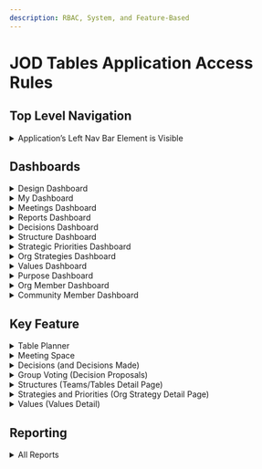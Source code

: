 ```yaml
---
description: RBAC, System, and Feature-Based
---
```


# JOD Tables Application Access Rules

## Top Level Navigation

<details>

<summary>Application’s Left Nav Bar Element is Visible</summary>

<table><thead><tr><th width="190.8203125"></th><th align="center">Super Admin</th><th align="center">Org Admin</th><th width="119.21484375" align="center">Designer</th><th width="109.87890625" align="center">User</th></tr></thead><tbody><tr><td>Design</td><td align="center">✅</td><td align="center">✅</td><td align="center">✅</td><td align="center">✅</td></tr><tr><td>My Dashboard</td><td align="center">✅</td><td align="center">✅</td><td align="center">✅</td><td align="center">✅</td></tr><tr><td>Meetings</td><td align="center">✅</td><td align="center">✅</td><td align="center">✅</td><td align="center">✅</td></tr><tr><td>Reports</td><td align="center">✅</td><td align="center">✅</td><td align="center">✅</td><td align="center">✅</td></tr><tr><td>Decisions🔒</td><td align="center">✅</td><td align="center">✅</td><td align="center">✅</td><td align="center">❌</td></tr><tr><td>Structure🔒</td><td align="center">✅</td><td align="center">✅</td><td align="center">✅</td><td align="center">❌</td></tr><tr><td>Strategic Priorities</td><td align="center">✅</td><td align="center">✅</td><td align="center">✅</td><td align="center">✅</td></tr><tr><td>Org Strategies</td><td align="center">✅</td><td align="center">✅</td><td align="center">✅</td><td align="center">✅</td></tr><tr><td>Values</td><td align="center">✅</td><td align="center">✅</td><td align="center">✅</td><td align="center">✅</td></tr><tr><td>Org Members🔒</td><td align="center">✅</td><td align="center">✅</td><td align="center">❌</td><td align="center">❌</td></tr><tr><td>Community Mbrs🔒</td><td align="center">✅</td><td align="center">✅</td><td align="center">❌</td><td align="center">❌</td></tr></tbody></table>

</details>

## Dashboards

<details>

<summary>Design Dashboard</summary>

<table><thead><tr><th width="202.0390625"></th><th align="center">Super Admin</th><th width="115.85546875" align="center">Org Admin</th><th width="113.625" align="center">Designer</th><th width="107.58984375" align="center">User</th></tr></thead><tbody><tr><td>Can View</td><td align="center">✅</td><td align="center">✅</td><td align="center">✅</td><td align="center">✅</td></tr><tr><td>Can Click to Detail</td><td align="center">✅</td><td align="center">✅</td><td align="center">✅</td><td align="center">❌ (??)</td></tr><tr><td>Can Filter</td><td align="center">✅</td><td align="center">✅</td><td align="center">☑️</td><td align="center">☑️</td></tr><tr><td>Can Sort</td><td align="center">✅</td><td align="center">✅</td><td align="center">❌</td><td align="center">❌</td></tr><tr><td>Create Record from Dashboard</td><td align="center">◻️</td><td align="center">◻️</td><td align="center">◻️</td><td align="center">◻️</td></tr><tr><td>Delete from Dashboard</td><td align="center">◻️</td><td align="center">◻️</td><td align="center">◻️</td><td align="center">◻️</td></tr></tbody></table>

{% hint style="info" %}
Notes:

1. ◻️ = N/A
2. ☑️ = partial capacity. Can show/hide Table Participants or Represented Groups
3. Sort = Tables and Teams only
4. ?? = Why Not
{% endhint %}

</details>

<details>

<summary>My Dashboard</summary>

<table><thead><tr><th width="251.234375"></th><th width="121.26171875" align="center">Super Admin</th><th width="111.08203125" align="center">Org Admin</th><th width="102.43359375" align="center">Designer</th><th width="92.125" align="center">User</th></tr></thead><tbody><tr><td>Can View Page</td><td align="center">✅</td><td align="center">✅</td><td align="center">✅</td><td align="center">✅</td></tr><tr><td>Can View Team/Table Card</td><td align="center"><p>☑️</p><p>(p)</p></td><td align="center"><p>☑️</p><p>(p)</p></td><td align="center"><p>☑️</p><p>(p)</p></td><td align="center"><p>☑️</p><p>(p)</p></td></tr><tr><td>Can Click to Team/Table Detail</td><td align="center"><p>☑️</p><p>(p)</p></td><td align="center"><p>☑️</p><p>(p)</p></td><td align="center"><p>☑️</p><p>(p)</p></td><td align="center"><p>☑️</p><p>(p)</p></td></tr><tr><td>Can View My Open Commitments</td><td align="center"><p>☑️</p><p>(p)</p></td><td align="center"><p>☑️</p><p>(p)</p></td><td align="center"><p>☑️</p><p>(p)</p></td><td align="center"><p>☑️</p><p>(p)</p></td></tr><tr><td>Can View My Open Group Lead Tasks</td><td align="center"><p>☑️</p><p>(gl)</p></td><td align="center"><p>☑️</p><p>(gl)</p></td><td align="center"><p>☑️</p><p>(gl)</p></td><td align="center"><p>☑️</p><p>(gl)</p></td></tr><tr><td>Can Filter</td><td align="center">✅</td><td align="center">✅</td><td align="center">✅</td><td align="center">✅</td></tr><tr><td>Can Sort</td><td align="center">◻️</td><td align="center">◻️</td><td align="center">◻️</td><td align="center">◻️</td></tr><tr><td>Create Record from Dashboard</td><td align="center">◻️</td><td align="center">◻️</td><td align="center">◻️</td><td align="center">◻️</td></tr><tr><td>Delete from Dashboard</td><td align="center">◻️</td><td align="center">◻️</td><td align="center">◻️</td><td align="center">◻️</td></tr></tbody></table>

{% hint style="info" %}
Notes:

1. ◻️ = N/A
2. ☑️(p) = only for Teams/Table where the user is a participant
3. ☑️(gl) = only for Teams/Table where the user is a Group Lead
4. Filter = active vs inactive
5. All users can mark their Commitments as “Ready”
{% endhint %}

</details>

<details>

<summary>Meetings Dashboard</summary>

<table><thead><tr><th width="198.296875"></th><th align="center">Super Admin</th><th width="125.91796875" align="center">Org Admin</th><th width="118.3828125" align="center">Designer</th><th width="101.45703125" align="center">User</th></tr></thead><tbody><tr><td>Can View Summary Info</td><td align="center">✅</td><td align="center">✅</td><td align="center">✅</td><td align="center"><p>☑️</p><p>(p)</p></td></tr><tr><td>Can Click to Detail</td><td align="center"><p>☑️</p><p>(p)</p></td><td align="center"><p>☑️</p><p>(p)</p></td><td align="center"><p>☑️</p><p>(p)</p></td><td align="center"><p>☑️</p><p>(p)</p></td></tr><tr><td>Can Filter</td><td align="center">✅</td><td align="center">✅</td><td align="center">✅</td><td align="center"><p>☑️</p><p>(p)</p></td></tr><tr><td>Can Sort</td><td align="center">◻️</td><td align="center">◻️</td><td align="center">◻️</td><td align="center">◻️</td></tr><tr><td>Create Record from Dashboard</td><td align="center"><p>☑️</p><p>(gl)</p></td><td align="center"><p>☑️</p><p>(gl)</p></td><td align="center"><p>☑️</p><p>(gl)</p></td><td align="center"><p>☑️</p><p>(gl)</p></td></tr><tr><td>Delete from Dashboard</td><td align="center">◻️</td><td align="center">◻️</td><td align="center">◻️</td><td align="center">◻️</td></tr></tbody></table>

{% hint style="info" %}
Notes:

1. ◻️ = N/A
2. ☑️ (p) = partial capacity for view, filter, and click to: only for Groups where they are a participant
3. ☑️(gl) = partial capacity for create from dashboard: only where User is a GL for the team/table
4. Filter = active vs inactive, user tables/teams, and meeting start time
{% endhint %}

</details>

<details>

<summary>Reports Dashboard</summary>

<table><thead><tr><th width="164.1875"></th><th align="center">Super Admin</th><th align="center">Org Admin</th><th align="center">Designer</th><th align="center">User</th></tr></thead><tbody><tr><td>Can View Page</td><td align="center">✅</td><td align="center">✅</td><td align="center">✅</td><td align="center">✅</td></tr><tr><td>Can View Report Summary Info</td><td align="center">✅</td><td align="center">✅</td><td align="center">✅</td><td align="center">☑️</td></tr><tr><td>Can Click to Detailed Report</td><td align="center">✅</td><td align="center">✅</td><td align="center">✅</td><td align="center">☑️</td></tr><tr><td>Can Filter List</td><td align="center">◻️</td><td align="center">◻️</td><td align="center">◻️</td><td align="center">◻️</td></tr><tr><td>Can Sort List</td><td align="center">◻️</td><td align="center">◻️</td><td align="center">◻️</td><td align="center">◻️</td></tr></tbody></table>

{% hint style="info" %}
Notes:

1. ◻️ = N/A
2. ☑️ = partial capacity: Only Unlocked Reports (reports <mark style="color:red;">WITHOUT</mark> the 🔒 icon)
{% endhint %}

</details>

<details>

<summary>Decisions Dashboard</summary>

<table><thead><tr><th width="189.44921875"></th><th width="127.3125" align="center">Super Admin</th><th align="center">Org Admin</th><th width="115.46484375" align="center">Designer</th><th width="112.96875" align="center">User</th></tr></thead><tbody><tr><td>Can View Page</td><td align="center">✅</td><td align="center">✅</td><td align="center">✅</td><td align="center">❌</td></tr><tr><td>Update Record from Dashboard</td><td align="center"><p>☑️</p><p>(gl)</p><p>(See note 3)</p></td><td align="center"><p>☑️</p><p>(gl)</p><p>(See note 3)</p></td><td align="center"><p>☑️</p><p>(gl)</p><p>(See note 3)</p></td><td align="center">❌</td></tr><tr><td>Can Click to Detail</td><td align="center"><p>☑️</p><p>(gl)</p></td><td align="center"><p>☑️</p><p>(gl)</p></td><td align="center"><p>☑️</p><p>(gl)</p></td><td align="center">❌</td></tr><tr><td>Can Filter</td><td align="center">✅</td><td align="center">✅</td><td align="center">✅</td><td align="center">❌</td></tr><tr><td>Can Sort</td><td align="center">◻️</td><td align="center">◻️</td><td align="center">◻️</td><td align="center">◻️</td></tr><tr><td>Create Record from Dashboard</td><td align="center">◻️</td><td align="center">◻️</td><td align="center">◻️</td><td align="center">◻️</td></tr><tr><td>Delete from Dashboard</td><td align="center"><p>☑️</p><p>(gl)</p></td><td align="center"><p>☑️</p><p>(gl)</p></td><td align="center"><p>☑️</p><p>(gl)</p></td><td align="center">❌</td></tr></tbody></table>

{% hint style="info" %}
Notes:

1. ◻️ = N/A
2. ☑️(gl) = partial capacity:  only where User is GL for the team/table who created the decision (record deletion occurs via popup of decision record on page).
3. These users can update decision records via a popup on the dashboard screen.
{% endhint %}

</details>

<details>

<summary>Structure Dashboard</summary>

<table><thead><tr><th width="199.80078125"></th><th align="center">Super Admin</th><th width="120.8203125" align="center">Org Admin</th><th width="107.30078125" align="center">Designer</th><th width="114.81640625" align="center">User</th></tr></thead><tbody><tr><td>Can View</td><td align="center">✅</td><td align="center">✅</td><td align="center">✅</td><td align="center">❌</td></tr><tr><td>Can Click to Detail</td><td align="center">✅</td><td align="center">✅</td><td align="center">✅</td><td align="center">❌</td></tr><tr><td>Can Filter</td><td align="center">✅</td><td align="center">✅</td><td align="center">✅</td><td align="center">❌</td></tr><tr><td>Can Sort</td><td align="center">✅</td><td align="center">✅</td><td align="center">✅</td><td align="center">❌</td></tr><tr><td>Create Record from Dashboard</td><td align="center">✅</td><td align="center">✅</td><td align="center">✅</td><td align="center">❌</td></tr><tr><td>Delete from Dashboard</td><td align="center">◻️</td><td align="center">◻️</td><td align="center">◻️</td><td align="center">◻️</td></tr></tbody></table>

{% hint style="info" %}
Notes:

1. ◻️ = N/A
{% endhint %}

</details>

<details>

<summary>Strategic Priorities Dashboard</summary>

<table><thead><tr><th width="196.734375"></th><th align="center">Super Admin</th><th width="110.69921875" align="center">Org Admin</th><th align="center">Designer</th><th width="101.94921875" align="center">User</th></tr></thead><tbody><tr><td>Can View</td><td align="center">✅</td><td align="center">✅</td><td align="center">✅</td><td align="center">❌</td></tr><tr><td>Can Click to Detail</td><td align="center">✅</td><td align="center">✅</td><td align="center">✅</td><td align="center">❌</td></tr><tr><td>Can Filter</td><td align="center">✅</td><td align="center">✅</td><td align="center">✅</td><td align="center">❌</td></tr><tr><td>Can Sort</td><td align="center">◻️</td><td align="center">◻️</td><td align="center">◻️</td><td align="center">◻️</td></tr><tr><td>Create Record from Dashboard</td><td align="center">◻️</td><td align="center">◻️</td><td align="center">◻️</td><td align="center">◻️</td></tr><tr><td>Delete from Dashboard</td><td align="center">◻️</td><td align="center">◻️</td><td align="center">◻️</td><td align="center">◻️</td></tr></tbody></table>

{% hint style="info" %}
Notes:

1. ◻️ = N/A
{% endhint %}

</details>

<details>

<summary>Org Strategies Dashboard</summary>

<table><thead><tr><th width="197.9296875"></th><th align="center">Super Admin</th><th align="center">Org Admin</th><th width="103.4296875" align="center">Designer</th><th width="110.94140625" align="center">User</th></tr></thead><tbody><tr><td>Can View</td><td align="center">✅</td><td align="center">✅</td><td align="center">✅</td><td align="center">✅</td></tr><tr><td>Can Click to Detail</td><td align="center">✅</td><td align="center">✅</td><td align="center">✅</td><td align="center">✅</td></tr><tr><td>Can Filter</td><td align="center">✅</td><td align="center">✅</td><td align="center">✅</td><td align="center">✅</td></tr><tr><td>Can Sort</td><td align="center">✅</td><td align="center">✅</td><td align="center">❌</td><td align="center">❌</td></tr><tr><td>Create Record from Dashboard</td><td align="center">✅</td><td align="center">✅</td><td align="center">❌</td><td align="center">❌</td></tr><tr><td>Delete from Dashboard</td><td align="center">◻️</td><td align="center">◻️</td><td align="center">◻️</td><td align="center">◻️</td></tr></tbody></table>

{% hint style="info" %}
Notes:

1. ◻️ = N/A
2. Filter = active vs inactive
{% endhint %}

</details>

<details>

<summary>Values Dashboard</summary>

<table><thead><tr><th width="200.46875"></th><th align="center">Super Admin</th><th align="center">Org Admin</th><th width="108.63671875" align="center">Designer</th><th width="110" align="center">User</th></tr></thead><tbody><tr><td>Can View</td><td align="center">✅</td><td align="center">✅</td><td align="center">✅</td><td align="center">✅</td></tr><tr><td>Can Click to Detail</td><td align="center">✅</td><td align="center">✅</td><td align="center">✅</td><td align="center">✅</td></tr><tr><td>Can Filter</td><td align="center">✅</td><td align="center">✅</td><td align="center">✅</td><td align="center">✅</td></tr><tr><td>Can Sort</td><td align="center">✅</td><td align="center">✅</td><td align="center">❌</td><td align="center">❌</td></tr><tr><td>Create Record from Dashboard</td><td align="center">✅</td><td align="center">✅</td><td align="center">❌</td><td align="center">❌</td></tr><tr><td>Delete from Dashboard</td><td align="center">◻️</td><td align="center">◻️</td><td align="center">◻️</td><td align="center">◻️</td></tr></tbody></table>

{% hint style="info" %}
Notes:

1. ◻️ = N/A
2. Filter = active vs inactive
{% endhint %}

</details>

<details>

<summary>Purpose Dashboard</summary>

<table><thead><tr><th width="209.60546875"></th><th align="center">Super Admin</th><th align="center">Org Admin</th><th width="107.08203125" align="center">Designer</th><th width="100.53125" align="center">User</th></tr></thead><tbody><tr><td>Can View</td><td align="center">✅</td><td align="center">✅</td><td align="center">✅</td><td align="center">✅</td></tr><tr><td>Can Click to Detail</td><td align="center">◻️</td><td align="center">◻️</td><td align="center">◻️</td><td align="center">◻️</td></tr><tr><td>Can Filter</td><td align="center">✅</td><td align="center">✅</td><td align="center">❌</td><td align="center">❌</td></tr><tr><td>Can Sort</td><td align="center">◻️</td><td align="center">◻️</td><td align="center">◻️</td><td align="center">◻️</td></tr><tr><td>Create Record from Dashboard</td><td align="center">✅</td><td align="center">✅</td><td align="center">❌</td><td align="center">❌</td></tr><tr><td>Delete from Dashboard</td><td align="center">◻️</td><td align="center">◻️</td><td align="center">◻️</td><td align="center">◻️</td></tr></tbody></table>

{% hint style="info" %}
Notes:

1. ◻️ = N/A
2. Filter = view previous versions
3. Records can be updated by the same groups that can create them from this dashboard (via a popup screen)
{% endhint %}

</details>

<details>

<summary>Org Member Dashboard</summary>

<table><thead><tr><th width="208.84375"></th><th align="center">Super Admin</th><th align="center">Org Admin</th><th width="103.90625" align="center">Designer</th><th width="103.87890625" align="center">User</th></tr></thead><tbody><tr><td>Can View</td><td align="center">✅</td><td align="center">✅</td><td align="center">❌</td><td align="center">❌</td></tr><tr><td>Can Click to Detail</td><td align="center">✅</td><td align="center">✅</td><td align="center">❌</td><td align="center">❌</td></tr><tr><td>Can Filter</td><td align="center">✅</td><td align="center">✅</td><td align="center">❌</td><td align="center">❌</td></tr><tr><td>Can Sort</td><td align="center">◻️</td><td align="center">◻️</td><td align="center">◻️</td><td align="center">◻️</td></tr><tr><td>Create Record from Dashboard</td><td align="center">✅</td><td align="center">✅</td><td align="center">❌</td><td align="center">❌</td></tr><tr><td>Delete from Dashboard</td><td align="center">◻️</td><td align="center">◻️</td><td align="center">◻️</td><td align="center">◻️</td></tr></tbody></table>

{% hint style="info" %}
Notes:

1. ◻️ = N/A
2. Filter = active vs inactive, and search
{% endhint %}

</details>

<details>

<summary>Community Member Dashboard</summary>



<table><thead><tr><th width="205.61328125"></th><th align="center">Super Admin</th><th align="center">Org Admin</th><th width="117.625" align="center">Designer</th><th width="94.7890625" align="center">User</th></tr></thead><tbody><tr><td>Can View</td><td align="center">✅</td><td align="center">✅</td><td align="center">❌</td><td align="center">❌</td></tr><tr><td>Can Click to Detail</td><td align="center">✅</td><td align="center">✅</td><td align="center">❌</td><td align="center">❌</td></tr><tr><td>Can Filter</td><td align="center">✅</td><td align="center">✅</td><td align="center">❌</td><td align="center">❌</td></tr><tr><td>Can Sort</td><td align="center">◻️</td><td align="center">◻️</td><td align="center">◻️</td><td align="center">◻️</td></tr><tr><td>Create Record from Dashboard</td><td align="center">✅</td><td align="center">✅</td><td align="center">❌</td><td align="center">❌</td></tr><tr><td>Delete from Dashboard</td><td align="center">◻️</td><td align="center">◻️</td><td align="center">◻️</td><td align="center">◻️</td></tr></tbody></table>

{% hint style="info" %}
Notes:

1. ◻️ = N/A
2. Filter = active vs inactive, and search
{% endhint %}

</details>

## Key Feature

<details>

<summary>Table Planner</summary>

{% hint style="info" %}
&#x20;<mark style="color:blue;">**GLOBAL RULE FOR THE TEAM/TABLE PLANNER**</mark>

<mark style="color:blue;">Users must be on a given Team/Table in order to access its Planner details page. The following grid identifies what the different roles can access on the Team/Table Planner page once there.</mark>&#x20;
{% endhint %}

<table><thead><tr><th></th><th width="157.86328125" align="center">Super Admin</th><th width="120.87109375" align="center">Org Admin</th><th width="111.40625" align="center">Designer</th><th width="101.6875" align="center">User</th></tr></thead><tbody><tr><td><mark style="color:blue;"><strong>SECTION:</strong></mark></td><td align="center"><mark style="color:blue;"><strong>Top Navigation</strong></mark>                               </td><td align="center"></td><td align="center"></td><td align="center"></td></tr><tr><td>Planner Tools Dropdown</td><td align="center"><p>☑️</p><p>(gl)</p></td><td align="center"><p>☑️</p><p>(gl)</p></td><td align="center"><p>☑️</p><p>(gl)</p></td><td align="center"><p>☑️</p><p>(gl)</p></td></tr><tr><td><mark style="color:blue;"><strong>SECTION:</strong></mark></td><td align="center"><mark style="color:blue;"><strong>Meetings</strong></mark>                               </td><td align="center"></td><td align="center"></td><td align="center"></td></tr><tr><td>READ Summary</td><td align="center">☑️<br>(p)</td><td align="center">☑️<br>(p)</td><td align="center">☑️<br>(p)</td><td align="center">☑️<br>(p)</td></tr><tr><td>READ Detail</td><td align="center">☑️<br>(p)</td><td align="center">☑️<br>(p)</td><td align="center">☑️<br>(p)</td><td align="center">☑️<br>(p)</td></tr><tr><td>Filter List</td><td align="center">☑️<br>(p)</td><td align="center">☑️<br>(p)</td><td align="center">☑️<br>(p)</td><td align="center">☑️<br>(p)</td></tr><tr><td>CREATE Record</td><td align="center"><p>☑️</p><p>(gl)</p></td><td align="center"><p>☑️</p><p>(gl)</p></td><td align="center"><p>☑️</p><p>(gl)</p></td><td align="center"><p>☑️</p><p>(gl)</p></td></tr><tr><td>UPDATE Record (from page)</td><td align="center"><p>☑️</p><p>(gl)</p><p>(See note:1)</p></td><td align="center"><p>☑️</p><p>(gl)</p><p>(See note:1)</p></td><td align="center"><p>☑️</p><p>(gl)</p><p>(See note:1)</p></td><td align="center"><p>☑️</p><p>(gl)</p><p>(See note:1)</p></td></tr><tr><td>Sort List</td><td align="center">◻️</td><td align="center">◻️</td><td align="center">◻️</td><td align="center">◻️</td></tr><tr><td>DELETE Record (from page)</td><td align="center">❌</td><td align="center">❌</td><td align="center">❌</td><td align="center">❌</td></tr><tr><td><mark style="color:blue;"><strong>SECTION:</strong></mark> </td><td align="center"><mark style="color:blue;"><strong>Actions</strong></mark>                                                                 </td><td align="center"></td><td align="center"></td><td align="center"></td></tr><tr><td>READ Summary</td><td align="center">☑️<br>(p)</td><td align="center">☑️<br>(p)</td><td align="center">☑️<br>(p)</td><td align="center">☑️<br>(p)</td></tr><tr><td>READ Detail</td><td align="center">☑️<br>(p)</td><td align="center">☑️<br>(p)</td><td align="center">☑️<br>(p)</td><td align="center">☑️<br>(p)</td></tr><tr><td>Filter List</td><td align="center">☑️<br>(p)</td><td align="center">☑️<br>(p)</td><td align="center">☑️<br>(p)</td><td align="center">☑️<br>(p)</td></tr><tr><td>CREATE Record</td><td align="center"><p>☑️</p><p>(gl)</p></td><td align="center"><p>☑️</p><p>(gl)</p></td><td align="center"><p>☑️</p><p>(gl)</p></td><td align="center"><p>☑️</p><p>(gl)</p></td></tr><tr><td>UPDATE Record (from page)</td><td align="center"><p>☑️</p><p>(gl)</p></td><td align="center"><p>☑️</p><p>(gl)</p></td><td align="center"><p>☑️</p><p>(gl)</p></td><td align="center"><p>☑️</p><p>(gl)</p></td></tr><tr><td>Sort List</td><td align="center"><p>☑️</p><p>(gl)</p></td><td align="center"><p>☑️</p><p>(gl)</p></td><td align="center"><p>☑️</p><p>(gl)</p></td><td align="center"><p>☑️</p><p>(gl)</p></td></tr><tr><td>DELETE Record (from page)</td><td align="center"><p>☑️</p><p>(gl)</p></td><td align="center"><p>☑️</p><p>(gl)</p></td><td align="center"><p>☑️</p><p>(gl)</p></td><td align="center"><p>☑️</p><p>(gl)</p></td></tr><tr><td><mark style="color:blue;"><strong>SECTION:</strong></mark> </td><td align="center"><mark style="color:blue;"><strong>Open Commitments</strong></mark>   </td><td align="center"></td><td align="center"></td><td align="center"></td></tr><tr><td>READ Summary</td><td align="center">☑️<br>(p)</td><td align="center">☑️<br>(p)</td><td align="center">☑️<br>(p)</td><td align="center">☑️<br>(p)</td></tr><tr><td>READ Detail</td><td align="center">☑️<br>(p)</td><td align="center">☑️<br>(p)</td><td align="center">☑️<br>(p)</td><td align="center">☑️<br>(p)</td></tr><tr><td>Filter List</td><td align="center">◻️</td><td align="center">◻️</td><td align="center">◻️</td><td align="center">◻️</td></tr><tr><td>CREATE Record</td><td align="center">❌</td><td align="center">❌</td><td align="center">❌</td><td align="center">❌</td></tr><tr><td>UPDATE Record (from page)</td><td align="center">❌</td><td align="center">❌</td><td align="center">❌</td><td align="center">❌</td></tr><tr><td>Sort List</td><td align="center">◻️</td><td align="center">◻️</td><td align="center">◻️</td><td align="center">◻️</td></tr><tr><td>DELETE Record (from page)</td><td align="center">❌</td><td align="center">❌</td><td align="center">❌</td><td align="center">❌</td></tr><tr><td><mark style="color:blue;"><strong>SECTION:</strong></mark> </td><td align="center"><mark style="color:blue;"><strong>Decisions</strong></mark>                                 </td><td align="center"></td><td align="center"></td><td align="center"></td></tr><tr><td>READ Summary</td><td align="center">☑️<br>(p)</td><td align="center">☑️<br>(p)</td><td align="center">☑️<br>(p)</td><td align="center">☑️<br>(p)</td></tr><tr><td>READ Detail</td><td align="center">☑️<br>(p)</td><td align="center">☑️<br>(p)</td><td align="center">☑️<br>(p)</td><td align="center">☑️<br>(p)</td></tr><tr><td>Filter List</td><td align="center">☑️<br>(p)</td><td align="center">☑️<br>(p)</td><td align="center">☑️<br>(p)</td><td align="center">☑️<br>(p)</td></tr><tr><td>CREATE Record</td><td align="center">❌</td><td align="center">❌</td><td align="center">❌</td><td align="center">❌</td></tr><tr><td>UPDATE Record (from page)</td><td align="center"><p>☑️</p><p>(gl)</p></td><td align="center"><p>☑️</p><p>(gl)</p></td><td align="center"><p>☑️</p><p>(gl)</p></td><td align="center"><p>☑️</p><p>(gl)</p></td></tr><tr><td>Sort List</td><td align="center">◻️</td><td align="center">◻️</td><td align="center">◻️</td><td align="center">◻️</td></tr><tr><td>DELETE Record (from page)</td><td align="center"><p>☑️</p><p>(gl)</p></td><td align="center"><p>☑️</p><p>(gl)</p></td><td align="center"><p>☑️</p><p>(gl)</p></td><td align="center"><p>☑️</p><p>(gl)</p></td></tr><tr><td><mark style="color:blue;"><strong>SECTION:</strong></mark> </td><td align="center"><mark style="color:blue;"><strong>Linked Documents</strong></mark>             </td><td align="center"></td><td align="center"></td><td align="center"></td></tr><tr><td>READ Summary</td><td align="center">☑️<br>(p)</td><td align="center">☑️<br>(p)</td><td align="center">☑️<br>(p)</td><td align="center">☑️<br>(p)</td></tr><tr><td>READ Detail</td><td align="center">☑️<br>(p)</td><td align="center">☑️<br>(p)</td><td align="center">☑️<br>(p)</td><td align="center">☑️<br>(p)</td></tr><tr><td>Filter List</td><td align="center">☑️<br>(p)</td><td align="center">☑️<br>(p)</td><td align="center">☑️<br>(p)</td><td align="center">☑️<br>(p)</td></tr><tr><td>CREATE Record</td><td align="center"><p>☑️</p><p>(gl)</p></td><td align="center"><p>☑️</p><p>(gl)</p></td><td align="center"><p>☑️</p><p>(gl)</p></td><td align="center"><p>☑️</p><p>(gl)</p></td></tr><tr><td>UPDATE Record (from page)</td><td align="center"><p>☑️<br>(p)??</p><p>(See note:2)</p></td><td align="center"><p>☑️<br>(p)??</p><p>(See note:2)</p></td><td align="center"><p>☑️<br>(p)??</p><p>(See note:2)</p></td><td align="center"><p>☑️<br>(p)??</p><p>(See note:2)</p></td></tr><tr><td>Sort List</td><td align="center">☑️<br>(p)</td><td align="center">☑️<br>(p)</td><td align="center">☑️<br>(p)</td><td align="center">☑️<br>(p)</td></tr><tr><td>DELETE Record (from page)</td><td align="center"><p>☑️<br>(p)??</p><p>(See note:2)</p></td><td align="center"><p>☑️<br>(p)??</p><p>(See note:2)</p></td><td align="center"><p>☑️<br>(p)??</p><p>(See note:2)</p></td><td align="center"><p>☑️<br>(p)??</p><p>(See note:2)</p></td></tr></tbody></table>

{% hint style="info" %}
Notes:

1. Meeting Name only
2. Should be gl only
{% endhint %}

</details>

<details>

<summary>Meeting Space</summary>

{% hint style="info" %}
&#x20;<mark style="color:blue;">**GLOBAL RULE FOR MEETINGS**</mark>

<mark style="color:blue;">Users must be on a given Team/Table in order to access its meeting details page. The following grid identifies what the different roles can access on the Meeting Space page once there.</mark>&#x20;
{% endhint %}

<table><thead><tr><th></th><th width="166.93359375" align="center">Super Admin</th><th align="center">Org Admin</th><th align="center">Designer</th><th align="center">User</th></tr></thead><tbody><tr><td><mark style="color:blue;"><strong>AREA:</strong></mark></td><td align="center"><mark style="color:blue;"><strong>Entire Meeting</strong></mark>                       </td><td align="center"><mark style="color:blue;"><strong>Record</strong></mark></td><td align="center"></td><td align="center"></td></tr><tr><td>CREATE Meeting</td><td align="center"><p>☑️</p><p>(gl)</p><p>(See note:1)</p></td><td align="center"><p>☑️</p><p>(gl)</p><p>(See note:1)</p></td><td align="center"><p>☑️</p><p>(gl)</p><p>(See note:1)</p></td><td align="center"><p>☑️</p><p>(gl)</p><p>(See note:1)</p></td></tr><tr><td>DELETE Meeting</td><td align="center"><p>☑️</p><p>(gl)</p></td><td align="center"><p>☑️</p><p>(gl)</p></td><td align="center"><p>☑️</p><p>(gl)</p></td><td align="center"><p>☑️</p><p>(gl)</p></td></tr><tr><td><mark style="color:blue;"><strong>SECTION:</strong></mark> </td><td align="center"><mark style="color:blue;"><strong>Left Pane</strong></mark>                     </td><td align="center"></td><td align="center"></td><td align="center"></td></tr><tr><td>READ Summary</td><td align="center"><p>☑️</p><p>(p)</p></td><td align="center"><p>☑️</p><p>(p)</p></td><td align="center"><p>☑️</p><p>(p)</p></td><td align="center"><p>☑️</p><p>(p)</p></td></tr><tr><td>READ Detail</td><td align="center"><p>☑️</p><p>(p)</p></td><td align="center"><p>☑️</p><p>(p)</p></td><td align="center"><p>☑️</p><p>(p)</p></td><td align="center"><p>☑️</p><p>(p)</p></td></tr><tr><td><mark style="color:blue;"><strong>SECTION:</strong></mark> </td><td align="center"><mark style="color:blue;"><strong>Meeting Logistics</strong></mark>       </td><td align="center"></td><td align="center"></td><td align="center"></td></tr><tr><td>READ Summary</td><td align="center"><p>☑️</p><p>(p)</p></td><td align="center"><p>☑️</p><p>(p)</p></td><td align="center"><p>☑️</p><p>(p)</p></td><td align="center"><p>☑️</p><p>(p)</p></td></tr><tr><td>READ Detail</td><td align="center"><p>☑️</p><p>(p)</p></td><td align="center"><p>☑️</p><p>(p)</p></td><td align="center"><p>☑️</p><p>(p)</p></td><td align="center"><p>☑️</p><p>(p)</p></td></tr><tr><td>UPDATE Record (from page)</td><td align="center"><p>☑️</p><p>(gl)</p></td><td align="center"><p>☑️</p><p>(gl)</p></td><td align="center"><p>☑️</p><p>(gl)</p></td><td align="center"><p>☑️</p><p>(gl)</p></td></tr><tr><td><mark style="color:blue;"><strong>SECTION:</strong></mark> </td><td align="center"><mark style="color:blue;"><strong>Meeting Purpose</strong></mark>         </td><td align="center"></td><td align="center"></td><td align="center"></td></tr><tr><td>READ Summary</td><td align="center"><p>☑️</p><p>(p)</p></td><td align="center"><p>☑️</p><p>(p)</p></td><td align="center"><p>☑️</p><p>(p)</p></td><td align="center"><p>☑️</p><p>(p)</p></td></tr><tr><td>READ Detail</td><td align="center"><p>☑️</p><p>(p)</p></td><td align="center"><p>☑️</p><p>(p)</p></td><td align="center"><p>☑️</p><p>(p)</p></td><td align="center"><p>☑️</p><p>(p)</p></td></tr><tr><td>UPDATE Record (from page)</td><td align="center"><p>☑️</p><p>(gl)</p></td><td align="center"><p>☑️</p><p>(gl)</p></td><td align="center"><p>☑️</p><p>(gl)</p></td><td align="center"><p>☑️</p><p>(gl)</p></td></tr><tr><td><mark style="color:blue;"><strong>SECTION:</strong></mark> </td><td align="center"><mark style="color:blue;"><strong>Agenda Topics</strong></mark>           </td><td align="center"></td><td align="center"></td><td align="center"></td></tr><tr><td>READ Summary</td><td align="center"><p>☑️</p><p>(p)</p></td><td align="center"><p>☑️</p><p>(p)</p></td><td align="center"><p>☑️</p><p>(p)</p></td><td align="center"><p>☑️</p><p>(p)</p></td></tr><tr><td>READ Detail</td><td align="center"><p>☑️</p><p>(p)</p></td><td align="center"><p>☑️</p><p>(p)</p></td><td align="center"><p>☑️</p><p>(p)</p></td><td align="center"><p>☑️</p><p>(p)</p></td></tr><tr><td>Filter List</td><td align="center">◻️</td><td align="center">◻️</td><td align="center">◻️</td><td align="center">◻️</td></tr><tr><td>CREATE Record</td><td align="center"><p>☑️</p><p>(gl)</p></td><td align="center"><p>☑️</p><p>(gl)</p></td><td align="center"><p>☑️</p><p>(gl)</p></td><td align="center"><p>☑️</p><p>(gl)</p></td></tr><tr><td>UPDATE Record (from page)</td><td align="center"><p>☑️</p><p>(gl)</p></td><td align="center"><p>☑️</p><p>(gl)</p></td><td align="center"><p>☑️</p><p>(gl)</p></td><td align="center"><p>☑️</p><p>(gl)</p></td></tr><tr><td>Sort List</td><td align="center"><p>☑️</p><p>(gl)</p></td><td align="center"><p>☑️</p><p>(gl)</p></td><td align="center"><p>☑️</p><p>(gl)</p></td><td align="center"><p>☑️</p><p>(gl)</p></td></tr><tr><td>DELETE Record (from page)</td><td align="center"><p>☑️</p><p>(gl)</p></td><td align="center"><p>☑️</p><p>(gl)</p></td><td align="center"><p>☑️</p><p>(gl)</p></td><td align="center"><p>☑️</p><p>(gl)</p></td></tr><tr><td><mark style="color:blue;"><strong>SECTION:</strong></mark> </td><td align="center"><mark style="color:blue;"><strong>Linked Documents</strong></mark>      </td><td align="center"></td><td align="center"></td><td align="center"></td></tr><tr><td>READ Summary</td><td align="center"><p>☑️</p><p>(p)</p></td><td align="center"><p>☑️</p><p>(p)</p></td><td align="center"><p>☑️</p><p>(p)</p></td><td align="center"><p>☑️</p><p>(p)</p></td></tr><tr><td>READ Detail</td><td align="center"><p>☑️</p><p>(p)</p></td><td align="center"><p>☑️</p><p>(p)</p></td><td align="center"><p>☑️</p><p>(p)</p></td><td align="center"><p>☑️</p><p>(p)</p></td></tr><tr><td>Filter List</td><td align="center">◻️</td><td align="center">◻️</td><td align="center">◻️</td><td align="center">◻️</td></tr><tr><td>CREATE Record</td><td align="center"><p>☑️</p><p>(gl)</p></td><td align="center"><p>☑️</p><p>(gl)</p></td><td align="center"><p>☑️</p><p>(gl)</p></td><td align="center"><p>☑️</p><p>(gl)</p></td></tr><tr><td>UPDATE Record (from page)</td><td align="center">❌</td><td align="center">❌</td><td align="center">❌</td><td align="center">❌</td></tr><tr><td>Sort List</td><td align="center">❌</td><td align="center">❌</td><td align="center">❌</td><td align="center">❌</td></tr><tr><td>DELETE Record (from page)</td><td align="center">❌</td><td align="center">❌</td><td align="center">❌</td><td align="center">❌</td></tr><tr><td>Link / Unlink Record</td><td align="center"><p>☑️</p><p>(gl)</p></td><td align="center"><p>☑️</p><p>(gl)</p></td><td align="center"><p>☑️</p><p>(gl)</p></td><td align="center"><p>☑️</p><p>(gl)</p></td></tr><tr><td><mark style="color:blue;"><strong>SECTION:</strong></mark> </td><td align="center"><mark style="color:blue;"><strong>Decision Making</strong></mark>            </td><td align="center"></td><td align="center"></td><td align="center"></td></tr><tr><td>READ Summary</td><td align="center"><p>☑️</p><p>(p)</p></td><td align="center"><p>☑️</p><p>(p)</p></td><td align="center"><p>☑️</p><p>(p)</p></td><td align="center"><p>☑️</p><p>(p)</p></td></tr><tr><td>READ Detail</td><td align="center"><p>☑️</p><p>(p)</p></td><td align="center"><p>☑️</p><p>(p)</p></td><td align="center"><p>☑️</p><p>(p)</p></td><td align="center"><p>☑️</p><p>(p)</p></td></tr><tr><td>Filter List</td><td align="center">◻️</td><td align="center">◻️</td><td align="center">◻️</td><td align="center">◻️</td></tr><tr><td>CREATE Record</td><td align="center"><p>☑️</p><p>(gl)</p></td><td align="center"><p>☑️</p><p>(gl)</p></td><td align="center"><p>☑️</p><p>(gl)</p></td><td align="center"><p>☑️</p><p>(gl)</p></td></tr><tr><td>UPDATE Record (from page)</td><td align="center"><p>☑️</p><p>(gl)</p></td><td align="center"><p>☑️</p><p>(gl)</p></td><td align="center"><p>☑️</p><p>(gl)</p></td><td align="center"><p>☑️</p><p>(gl)</p></td></tr><tr><td>Sort List</td><td align="center">◻️</td><td align="center">◻️</td><td align="center">◻️</td><td align="center">◻️</td></tr><tr><td>DELETE Record (from page)</td><td align="center"><p>☑️</p><p>(gl)</p></td><td align="center"><p>☑️</p><p>(gl)</p></td><td align="center"><p>☑️</p><p>(gl)</p></td><td align="center"><p>☑️</p><p>(gl)</p></td></tr><tr><td><mark style="color:blue;"><strong>SECTION:</strong></mark> </td><td align="center"><mark style="color:blue;"><strong>Commitments</strong></mark>               </td><td align="center"></td><td align="center"></td><td align="center"></td></tr><tr><td>READ Summary</td><td align="center"><p>☑️</p><p>(p)</p></td><td align="center"><p>☑️</p><p>(p)</p></td><td align="center"><p>☑️</p><p>(p)</p></td><td align="center"><p>☑️</p><p>(p)</p></td></tr><tr><td>READ Detail</td><td align="center"><p>☑️</p><p>(p)</p></td><td align="center"><p>☑️</p><p>(p)</p></td><td align="center"><p>☑️</p><p>(p)</p></td><td align="center"><p>☑️</p><p>(p)</p></td></tr><tr><td>Filter List</td><td align="center">◻️</td><td align="center">◻️</td><td align="center">◻️</td><td align="center">◻️</td></tr><tr><td>CREATE Record</td><td align="center"><p>☑️</p><p>(gl)</p></td><td align="center"><p>☑️</p><p>(gl)</p></td><td align="center"><p>☑️</p><p>(gl)</p></td><td align="center"><p>☑️</p><p>(gl)</p></td></tr><tr><td>UPDATE Record (from page)</td><td align="center"><p>☑️</p><p>(gl)</p></td><td align="center"><p>☑️</p><p>(gl)</p></td><td align="center"><p>☑️</p><p>(gl)</p></td><td align="center"><p>☑️</p><p>(gl)</p></td></tr><tr><td>Sort List</td><td align="center"><p>☑️</p><p>(gl)</p></td><td align="center"><p>☑️</p><p>(gl)</p></td><td align="center"><p>☑️</p><p>(gl)</p></td><td align="center"><p>☑️</p><p>(gl)</p></td></tr><tr><td>DELETE Record (from page)</td><td align="center"><p>☑️</p><p>(gl)</p></td><td align="center"><p>☑️</p><p>(gl)</p></td><td align="center"><p>☑️</p><p>(gl)</p></td><td align="center"><p>☑️</p><p>(gl)</p></td></tr><tr><td><mark style="color:blue;"><strong>SECTION:</strong></mark> </td><td align="center"><mark style="color:blue;"><strong>Meeting Notes</strong></mark>              </td><td align="center"></td><td align="center"></td><td align="center"></td></tr><tr><td>READ Notes</td><td align="center"><p>☑️</p><p>(p)</p></td><td align="center"><p>☑️</p><p>(p)</p></td><td align="center"><p>☑️</p><p>(p)</p></td><td align="center"><p>☑️</p><p>(p)</p></td></tr><tr><td>UPDATE Notes (from page)</td><td align="center"><p>☑️</p><p>(See note:2)</p></td><td align="center"><p>☑️</p><p>(See note:2)</p></td><td align="center"><p>☑️</p><p>(See note:2)</p></td><td align="center"><p>☑️</p><p>(See note:2)</p></td></tr><tr><td><mark style="color:blue;"><strong>OTHER</strong></mark> </td><td align="center"><mark style="color:blue;"><strong>Meeting Space</strong></mark>            </td><td align="center"><mark style="color:blue;"><strong>Functionality</strong></mark></td><td align="center"></td><td align="center"></td></tr><tr><td>Email Meeting Agenda</td><td align="center"><p>☑️</p><p>(gl)</p></td><td align="center"><p>☑️</p><p>(gl)</p></td><td align="center"><p>☑️</p><p>(gl)</p></td><td align="center"><p>☑️</p><p>(gl)</p></td></tr><tr><td>Email Meeting Results</td><td align="center"><p>☑️</p><p>(gl)</p></td><td align="center"><p>☑️</p><p>(gl)</p></td><td align="center"><p>☑️</p><p>(gl)</p></td><td align="center"><p>☑️</p><p>(gl)</p></td></tr><tr><td>Create Capture Board</td><td align="center"><p>☑️</p><p>(gl)</p></td><td align="center"><p>☑️</p><p>(gl)</p></td><td align="center"><p>☑️</p><p>(gl)</p></td><td align="center"><p>☑️</p><p>(gl)</p></td></tr><tr><td>Access Capture Board</td><td align="center"><p>☑️</p><p>(See note:3)</p></td><td align="center"><p>☑️</p><p>(See note:3)</p></td><td align="center"><p>☑️</p><p>(See note:3)</p></td><td align="center"><p>☑️</p><p>(See note:3)</p></td></tr><tr><td>Access Voting Room</td><td align="center"><p>☑️</p><p>(p)</p></td><td align="center"><p>☑️</p><p>(p)</p></td><td align="center"><p>☑️</p><p>(p)</p></td><td align="center"><p>☑️</p><p>(p)</p></td></tr><tr><td>Access Planner</td><td align="center"><p>☑️</p><p>(p)</p></td><td align="center"><p>☑️</p><p>(p)</p></td><td align="center"><p>☑️</p><p>(p)</p></td><td align="center"><p>☑️</p><p>(p)</p></td></tr><tr><td>Pull Users to Meeting Space</td><td align="center"><p>☑️</p><p>(gl)</p></td><td align="center"><p>☑️</p><p>(gl)</p></td><td align="center"><p>☑️</p><p>(gl)</p></td><td align="center"><p>☑️</p><p>(gl)</p></td></tr><tr><td>Download Meeting Space info</td><td align="center"><p>☑️</p><p>(p)</p></td><td align="center"><p>☑️</p><p>(p)</p></td><td align="center"><p>☑️</p><p>(p)</p></td><td align="center"><p>☑️</p><p>(p)</p></td></tr></tbody></table>

{% hint style="info" %}
Notes:

1. Meetings can only be created via the Meeting Dashboard or the Team/Table Planner
2. With Note Taker Permission
3. Once a GL has created an initial Capture Board
4. (gl): Group Lead
5. (p):  Group (Team/Table) Participant
{% endhint %}

</details>

<details>

<summary>Decisions (and Decisions Made)</summary>

{% hint style="info" %}
&#x20;<mark style="color:blue;">**GLOBAL RULE FOR DECISION MAKING**</mark>

<mark style="color:blue;">Decisions can only be made within a meeting:</mark>

1. <mark style="color:blue;">a realtime decision made in realtime during a meeting from within a MEETING SPACE</mark>
2. <mark style="color:blue;">a vote decision made from within the GROUP VOTING space</mark> &#x20;

<mark style="color:blue;">The grid below focus on permissions for both. For both the User must be a Group Lead for the team/table they wish to create, update, or delete a decision-made record.</mark>&#x20;
{% endhint %}

**Realtime Decision And Decision From Voting**

|                    |      Super Admin     |       Org Admin      |       Designer       |         User         |
| ------------------ | :------------------: | :------------------: | :------------------: | :------------------: |
| Can View Records   |           ✅          |           ✅          |           ✅          |          ☑️          |
| Can Create Record  | <p>☑️</p><p>(gl)</p> | <p>☑️</p><p>(gl)</p> | <p>☑️</p><p>(gl)</p> | <p>☑️</p><p>(gl)</p> |
| Can Update Records | <p>☑️</p><p>(gl)</p> | <p>☑️</p><p>(gl)</p> | <p>☑️</p><p>(gl)</p> | <p>☑️</p><p>(gl)</p> |
| Can Delete Records | <p>☑️</p><p>(gl)</p> | <p>☑️</p><p>(gl)</p> | <p>☑️</p><p>(gl)</p> | <p>☑️</p><p>(gl)</p> |

{% hint style="info" %}
Notes:

1. ☑️ = Requires user to be a participant of the table they wish to view decision-made records for.&#x20;
{% endhint %}

</details>

<details>

<summary>Group Voting  (Decision Proposals)</summary>

{% hint style="info" %}
&#x20;<mark style="color:blue;">**GLOBAL RULE FOR GROUP VOTING**</mark>

<mark style="color:blue;">A proposal to be voted on must be initiated by a Group Lead for a given Team/Table.  Once initiated, a Vote Administrator can be assigned by a GL to administer the vote for a given proposal. However, the Vote Administrator can be ANY User within the organization (they DO NOT have to be a Team/Table participant or a GL). The Team/Table GL is the only one who can make changes to the Vote Administrator.</mark>&#x20;
{% endhint %}

|            |      Super Admin     |       Org Admin      |       Designer       |         User         |
| ---------- | :------------------: | :------------------: | :------------------: | :------------------: |
| Can View   |          ☑️          |          ☑️          |          ☑️          |          ☑️          |
| Can Create | <p>☑️</p><p>(gl)</p> | <p>☑️</p><p>(gl)</p> | <p>☑️</p><p>(gl)</p> | <p>☑️</p><p>(gl)</p> |
| Can Update | <p>☑️</p><p>(gl)</p> | <p>☑️</p><p>(gl)</p> | <p>☑️</p><p>(gl)</p> | <p>☑️</p><p>(gl)</p> |
| Can Delete | <p>☑️</p><p>(gl)</p> | <p>☑️</p><p>(gl)</p> | <p>☑️</p><p>(gl)</p> | <p>☑️</p><p>(gl)</p> |
| Can Vote   |          ☑️          |          ☑️          |          ☑️          |          ☑️          |

{% hint style="info" %}
Notes:

1. ☑️ = Requires user to be a participant of the proposal Team/Table&#x20;
{% endhint %}

</details>

<details>

<summary>Structures (Teams/Tables Detail Page)</summary>

{% hint style="info" %}
&#x20;<mark style="color:blue;">**GLOBAL RULE FOR STRUCTURES**</mark>

1. <mark style="color:blue;">Structure can only be created from the Organizational Structure summary page or from the initial JOD Onboarder screen.</mark>&#x20;
2. <mark style="color:blue;">Structure information can only be changed from the Team/Table details page or from the initial JOD Onboarder screen.</mark> &#x20;
{% endhint %}

|                        |          Super Admin         |           Org Admin          | Designer | User |
| ---------------------- | :--------------------------: | :--------------------------: | :------: | :--: |
| Can View Page & Detail |               ✅              |               ✅              |     ✅    |   ❌  |
| Can Create Record      | <p>☑️</p><p>(See Note 1)</p> | <p>☑️</p><p>(See Note 1)</p> |     ❌    |   ❌  |
| Can Update Records     |               ✅              |               ✅              |     ✅    |   ❌  |
| Can Delete Records     |               ✅              |               ✅              |     ❌    |   ❌  |
| Can Close a Team/Table |               ✅              |               ✅              |     ❌    |   ❌  |

{% hint style="info" %}
Notes:

1. ☑️ = These Users can create Teams/Tables, but such creation must occur outside of the detail page. See Global Rules above.
{% endhint %}

</details>

<details>

<summary>Strategies and Priorities  (Org Strategy Detail Page)</summary>

{% hint style="info" %}
&#x20;<mark style="color:blue;">**GLOBAL RULE FOR ORG STRATEGIES**</mark>

1. <mark style="color:blue;">Strategies can only be created from the Org Strategy summary page or from the initial JOD Onboarder screen.</mark>&#x20;
2. <mark style="color:blue;">Strategy information can only be changed from the Org Strategy details page or from the initial JOD Onboarder screen.</mark> &#x20;
3. <mark style="color:blue;">These rules also apply to Strategic Priorities which are part of an Org Strategy.</mark>
{% endhint %}

<table><thead><tr><th width="159.5859375"></th><th align="center">Super Admin</th><th align="center">Org Admin</th><th align="center">Designer</th><th align="center">User</th></tr></thead><tbody><tr><td>Can View Page &#x26; Detail</td><td align="center">✅</td><td align="center">✅</td><td align="center">✅</td><td align="center">✅</td></tr><tr><td>Can Create Record</td><td align="center"><p>☑️</p><p>(See Note 1)</p></td><td align="center"><p>☑️</p><p>(See Note 1)</p></td><td align="center">❌</td><td align="center">❌</td></tr><tr><td>Can Update Records</td><td align="center">✅</td><td align="center">✅</td><td align="center">❌</td><td align="center">❌</td></tr><tr><td>Can Delete Records</td><td align="center">✅</td><td align="center">✅</td><td align="center">❌</td><td align="center">❌</td></tr><tr><td>View Strategy Strength Review Indicator Summary Tool</td><td align="center">✅</td><td align="center">✅</td><td align="center">✅</td><td align="center">✅</td></tr><tr><td>View Strategy Strength Review Detail</td><td align="center">✅</td><td align="center">✅</td><td align="center">❌</td><td align="center">❌</td></tr><tr><td>Update Strategy Strength Review Indicator Record</td><td align="center">✅</td><td align="center">✅</td><td align="center">❌</td><td align="center">❌</td></tr></tbody></table>

{% hint style="info" %}
Notes:

1. ☑️ = These Users can create Org Strategies, but such creation must occur outside of the detail page. See Global Rules above.
{% endhint %}

</details>

<details>

<summary>Values  (Values Detail)</summary>

{% hint style="info" %}
&#x20;<mark style="color:blue;">**GLOBAL RULE FOR VALUES**</mark>

1. <mark style="color:blue;">Values can only be created from the Values summary page.</mark>&#x20;
2. <mark style="color:blue;">Values information can only be changed from the Values detail popup.</mark> &#x20;
{% endhint %}

|                        |          Super Admin         |           Org Admin          | Designer | User |
| ---------------------- | :--------------------------: | :--------------------------: | :------: | :--: |
| Can View Record Detail |               ✅              |               ✅              |     ✅    |   ✅  |
| Can Create Record      | <p>☑️</p><p>(See Note 1)</p> | <p>☑️</p><p>(See Note 1)</p> |     ❌    |   ❌  |
| Can Update Records     |               ✅              |               ✅              |    ✅??   |  ✅?? |
| Can Delete Records     |               ✅              |               ✅              |    ✅??   |  ✅?? |

{% hint style="info" %}
Notes:

1. ☑️ = These Users can create Org Strategies, but such creation must occur outside of the detail page. See Global Rules above.
2. ?? = Issue (needs to be fixed)
{% endhint %}

</details>

## Reporting

<details>

<summary>All Reports</summary>

All Reports <mark style="color:red;">**WITHOUT**</mark> The 🔒 Emoji Next To The Report Name

|          | Super Admin | Org Admin | Designer |         User        |
| -------- | :---------: | :-------: | :------: | :-----------------: |
| Can View |      ✅      |     ✅     |     ✅    | <p>☑️</p><p>(p)</p> |

***

All Reports <mark style="color:green;">**WITH**</mark> The 🔒 Emoji Next To The Report Name

|          | Super Admin | Org Admin | Designer | User |
| -------- | :---------: | :-------: | :------: | :--: |
| Can View |      ✅      |     ✅     |     ✅    |   ❌  |

{% hint style="info" %}
Notes:

1. ☑️  For Table/Team based reports Users can only view reports for Teams/Tables for which they are a participant.&#x20;
{% endhint %}

</details>
